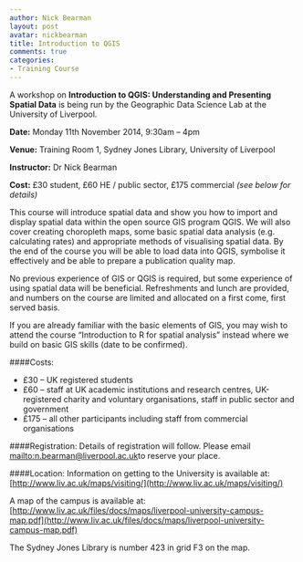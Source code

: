 ```yaml
---
author: Nick Bearman
layout: post
avatar: nickbearman
title: Introduction to QGIS
comments: true
categories:
- Training Course
---
```


A workshop on **Introduction to QGIS: Understanding and Presenting Spatial Data** is being run by the Geographic Data Science Lab at the University of Liverpool.

**Date:** Monday 11th November 2014, 9:30am – 4pm

**Venue:** Training Room 1, Sydney Jones Library, University of Liverpool

**Instructor:** Dr Nick Bearman

**Cost:** £30 student, £60 HE / public sector, £175 commercial *(see below for details)*

This course will introduce spatial data and show you how to import and display spatial data within the open source GIS program QGIS. We will also cover creating choropleth maps, some basic spatial data analysis (e.g. calculating rates) and appropriate methods of visualising spatial data. By the end of the course you will be able to load data into QGIS, symbolise it effectively and be able to prepare a publication quality map. 

No previous experience of GIS or QGIS is required, but some experience of using spatial data will be beneficial. Refreshments and lunch are provided, and numbers on the course are limited and allocated on a first come, first served basis.

If you are already familiar with the basic elements of GIS, you may wish to attend the course “Introduction to R for spatial analysis” instead where we build on basic GIS skills (date to be confirmed). 

####Costs:
- £30 – UK registered students
- £60 – staff at UK academic institutions and research centres, UK-registered charity and voluntary organisations, staff in public sector and government
- £175 – all other participants including staff from commercial organisations

####Registration:
Details of registration will follow. Please email <mailto:n.bearman@liverpool.ac.uk>to reserve your place.

####Location:
Information on getting to the University is available at: [http://www.liv.ac.uk/maps/visiting/](http://www.liv.ac.uk/maps/visiting/)

A map of the campus is available at: [http://www.liv.ac.uk/files/docs/maps/liverpool-university-campus-map.pdf](http://www.liv.ac.uk/files/docs/maps/liverpool-university-campus-map.pdf)

The Sydney Jones Library is number 423 in grid F3 on the map. 
